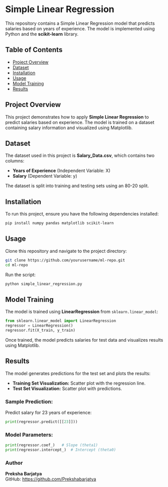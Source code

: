 # Simple Linear Regression

This repository contains a Simple Linear Regression model that predicts salaries based on years of experience. The model is implemented using Python and the **scikit-learn** library.

## Table of Contents
- [Project Overview](#project-overview)
- [Dataset](#dataset)
- [Installation](#installation)
- [Usage](#usage)
- [Model Training](#model-training)
- [Results](#results)

## Project Overview
This project demonstrates how to apply **Simple Linear Regression** to predict salaries based on experience. The model is trained on a dataset containing salary information and visualized using Matplotlib.

## Dataset
The dataset used in this project is **Salary_Data.csv**, which contains two columns:
- **Years of Experience** (Independent Variable: X)
- **Salary** (Dependent Variable: y)

The dataset is split into training and testing sets using an 80-20 split.

## Installation
To run this project, ensure you have the following dependencies installed:

```bash
pip install numpy pandas matplotlib scikit-learn
```

## Usage
Clone this repository and navigate to the project directory:

```bash
git clone https://github.com/yourusername/ml-repo.git
cd ml-repo
```

Run the script:

```bash
python simple_linear_regression.py
```

## Model Training
The model is trained using **LinearRegression** from `sklearn.linear_model`:
```python
from sklearn.linear_model import LinearRegression
regressor = LinearRegression()
regressor.fit(X_train, y_train)
```

Once trained, the model predicts salaries for test data and visualizes results using Matplotlib.

## Results
The model generates predictions for the test set and plots the results:
- **Training Set Visualization:** Scatter plot with the regression line.
- **Test Set Visualization:** Scatter plot with predictions.

### Sample Prediction:
Predict salary for 23 years of experience:
```python
print(regressor.predict([[23]]))
```

### Model Parameters:
```python
print(regressor.coef_)   # Slope (theta1)
print(regressor.intercept_)  # Intercept (theta0)
```

### Author
**Preksha Barjatya**  
GitHub: https://github.com/Prekshabarjatya

